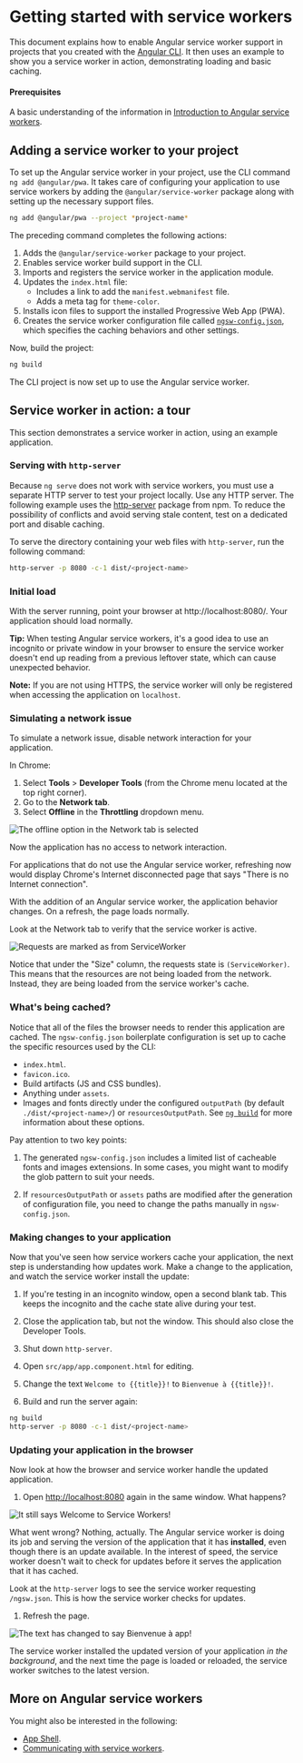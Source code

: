 # Getting started with service workers


This document explains how to enable Angular service worker support in projects that you created with the [Angular CLI](cli). It then uses an example to show you a service worker in action, demonstrating loading and basic caching.

#### Prerequisites

A basic understanding of the information in [Introduction to Angular service workers](guide/service-worker-intro).


## Adding a service worker to your project

To set up the Angular service worker in your project, use the CLI command `ng add @angular/pwa`. It takes care of configuring your application to use service workers by adding the `@angular/service-worker` package along
with setting up the necessary support files.

```sh
ng add @angular/pwa --project *project-name*
```

The preceding command completes the following actions:

1. Adds the `@angular/service-worker` package to your project.
2. Enables service worker build support in the CLI.
3. Imports and registers the service worker in the application module.
4. Updates the `index.html` file:
    * Includes a link to add the `manifest.webmanifest` file.
    * Adds a meta tag for `theme-color`.
5. Installs icon files to support the installed Progressive Web App (PWA).
6. Creates the service worker configuration file called [`ngsw-config.json`](/guide/service-worker-config), which specifies the caching behaviors and other settings.


 Now, build the project:

```sh
ng build
```

The CLI project is now set up to use the Angular service worker.


## Service worker in action: a tour

This section demonstrates a service worker in action,
using an example application.

### Serving with `http-server`

Because `ng serve` does not work with service workers, you must use a separate HTTP server to test your project locally. Use any HTTP server. The following example uses the [http-server](https://www.npmjs.com/package/http-server) package from npm. To reduce the possibility of conflicts and avoid serving stale content, test on a dedicated port and disable caching.

To serve the directory containing your web files with `http-server`, run the following command:

```sh
http-server -p 8080 -c-1 dist/<project-name>
```

### Initial load

With the server running, point your browser at http://localhost:8080/. Your application should load normally.

<div class="alert is-helpful">

**Tip:** When testing Angular service workers, it's a good idea to use an incognito or private window in your browser to ensure the service worker doesn't end up reading from a previous leftover state, which can cause unexpected behavior.

</div>

<div class="alert is-helpful">

**Note:**
If you are not using HTTPS, the service worker will only be registered when accessing the application on `localhost`.

</div>

### Simulating a network issue

To simulate a network issue, disable network interaction for your application.

In Chrome:

1. Select **Tools** > **Developer Tools** (from the Chrome menu located at the top right corner).
1. Go to the **Network tab**.
1. Select **Offline** in the **Throttling** dropdown menu.

<div class="lightbox">
  <img src="generated/images/guide/service-worker/offline-option.png" alt="The offline option in the Network tab is selected">
</div>

Now the application has no access to network interaction.

For applications that do not use the Angular service worker, refreshing now would display Chrome's Internet disconnected page that says "There is no Internet connection".

With the addition of an Angular service worker, the application behavior changes. On a refresh, the page loads normally.

Look at the Network tab to verify that the service worker is active.

<div class="lightbox">
  <img src="generated/images/guide/service-worker/sw-active.png" alt="Requests are marked as from ServiceWorker">
</div>

Notice that under the "Size" column, the requests state is `(ServiceWorker)`. This means that the resources are not being loaded from the network. Instead, they are being loaded from the service worker's cache.


### What's being cached?

Notice that all of the files the browser needs to render this application are cached. The `ngsw-config.json` boilerplate configuration is set up to cache the specific resources used by the CLI:

* `index.html`.
* `favicon.ico`.
* Build artifacts (JS and CSS bundles).
* Anything under `assets`.
* Images and fonts directly under the configured `outputPath` (by default `./dist/<project-name>/`) or `resourcesOutputPath`. See [`ng build`](cli/build) for more information about these options.


<div class="alert is-important">
Pay attention to two key points:

1. The generated `ngsw-config.json` includes a limited list of cacheable fonts and images extensions. In some cases, you might want to modify the glob pattern to suit your needs.

1. If `resourcesOutputPath` or `assets` paths are modified after the generation of configuration file, you need to change the paths manually in `ngsw-config.json`.
</div>

### Making changes to your application

Now that you've seen how service workers cache your application, the
next step is understanding how updates work. Make a change to the application, and watch the service worker install the update:

1. If you're testing in an incognito window, open a second blank tab. This keeps the incognito and the cache state alive during your test.

1. Close the application tab, but not the window. This should also close the Developer Tools.

1. Shut down `http-server`.

1. Open `src/app/app.component.html` for editing.

1. Change the text `Welcome to {{title}}!` to `Bienvenue à {{title}}!`.

1. Build and run the server again:

```sh
ng build
http-server -p 8080 -c-1 dist/<project-name>
```

### Updating your application in the browser

Now look at how the browser and service worker handle the updated application.

1. Open [http://localhost:8080](http://localhost:8080) again in the same window. What happens?

  <div class="lightbox">
    <img src="generated/images/guide/service-worker/welcome-msg-en.png" alt="It still says Welcome to Service Workers!">
  </div>

  What went wrong? Nothing, actually. The Angular service worker is doing its job and serving the version of the application that it has **installed**, even though there is an update available. In the interest of speed, the service worker doesn't wait to check for updates before it serves the application that it has cached.

  Look at the `http-server` logs to see the service worker requesting `/ngsw.json`. This is how the service worker checks for updates.

1. Refresh the page.

  <div class="lightbox">
    <img src="generated/images/guide/service-worker/welcome-msg-fr.png" alt="The text has changed to say Bienvenue à app!">
  </div>

  The service worker installed the updated version of your application *in the background*, and the next time the page is loaded or reloaded, the service worker switches to the latest version.

## More on Angular service workers

You might also be interested in the following:
* [App Shell](guide/app-shell).
* [Communicating with service workers](guide/service-worker-communications).
